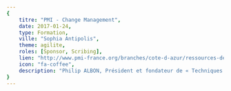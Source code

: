```yaml
---
{
	titre: "PMI - Change Management",
	date: 2017-01-24,
	type: Formation,
	ville: "Sophia Antipolis",
	theme: agilite,
	roles: [Sponsor, Scribing],
	lien: "http://www.pmi-france.org/branches/cote-d-azur/ressources-des-conferences-passees/948-sophia-antipolis-cote-d-azur-forum-change-management-jan-24-2017",
	icon: "fa-coffee",
	description: "Philip ALBON, Président et fondateur de « Techniques for Change », a abordé le rythme du changement, comment en gérer la résistance et les modèles de changement organisationnel"
}
---
```

